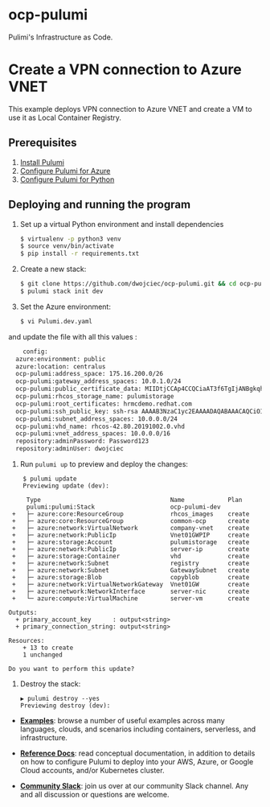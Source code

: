 # ocp-pulumi
Pulimi's Infrastructure as Code.

# Create a VPN connection to Azure VNET

This example deploys VPN connection to Azure VNET and create a VM to use it as Local Container Registry. 

## Prerequisites

1. [Install Pulumi](https://www.pulumi.com/docs/get-started/install/)
1. [Configure Pulumi for Azure](https://www.pulumi.com/docs/intro/cloud-providers/azure/setup/)
1. [Configure Pulumi for Python](https://www.pulumi.com/docs/intro/languages/python/)

## Deploying and running the program

1. Set up a virtual Python environment and install dependencies

    ```bash
    $ virtualenv -p python3 venv
    $ source venv/bin/activate
    $ pip install -r requirements.txt
    ```

1. Create a new stack:

    ```bash
    $ git clone https://github.com/dwojciec/ocp-pulumi.git && cd ocp-pulumi
    $ pulumi stack init dev
    ```

1. Set the Azure environment:

    ```bash
    $ vi Pulumi.dev.yaml 
    ```

and update the file with all this values :


```bash
    config:
  azure:environment: public
  azure:location: centralus
  ocp-pulumi:address_space: 175.16.200.0/26
  ocp-pulumi:gateway_address_spaces: 10.0.1.0/24
  ocp-pulumi:public_certificate_data: MIIDtjCCAp4CCQCiaAT3f6TgIjANBgkqhkiG9w0BAQUFADCBnDELMAkGA1UEBhMCRlIxEDAOBgNVBAgMB0hlcmF1bHQxEDAOBgNVBAcMB0dyYWJlbHMxDzANBgNVBAoMBlJlZEhhdDELMAkGA1UECwwCSVQxHDAaBgNVBAMME2hybWNkZW1vLnJlZGhhdC5jb20xLTArBgkqhkiG9w0BCQEWHmRpZGllci53b2pjaWVjaG93c2tpQGdtYWlsLmNvbTAeFw0xOTExMjYxMzI5NTRaFw0yOTExMjMxMzI5NTRaMIGcMQswCQYDVQQGEwJGUjEQMA.......
  ocp-pulumi:rhcos_storage_name: pulumistorage
  ocp-pulumi:root_certificates: hrmcdemo.redhat.com
  ocp-pulumi:ssh_public_key: ssh-rsa AAAAB3NzaC1yc2EAAAADAQABAAACAQCiOIB0PTSuI8Sdes/ExSakdjPiqly54rfD3KN/5jNgVJ7y+WQv24oa6gQjU5qeT0NeWdjP9ZRJ/1KYt6sofZSwHKpaHq9R6xNjiFJdiymWF7sYfN/LWD0VwFyFIHEuo8SpsENHbw43g...........
  ocp-pulumi:subnet_address_spaces: 10.0.0.0/24
  ocp-pulumi:vhd_name: rhcos-42.80.20191002.0.vhd
  ocp-pulumi:vnet_address_spaces: 10.0.0.0/16
  repository:adminPassword: Password123
  repository:adminUser: dwojciec
```

1. Run `pulumi up` to preview and deploy the changes:

```
    $ pulumi update
    Previewing update (dev):

     Type                                    Name            Plan
     pulumi:pulumi:Stack                     ocp-pulumi-dev
 +   ├─ azure:core:ResourceGroup             rhcos_images    create
 +   ├─ azure:core:ResourceGroup             common-ocp      create
 +   ├─ azure:network:VirtualNetwork         company-vnet    create
 +   ├─ azure:network:PublicIp               Vnet01GWPIP     create
 +   ├─ azure:storage:Account                pulumistorage   create
 +   ├─ azure:network:PublicIp               server-ip       create
 +   ├─ azure:storage:Container              vhd             create
 +   ├─ azure:network:Subnet                 registry        create
 +   ├─ azure:network:Subnet                 GatewaySubnet   create
 +   ├─ azure:storage:Blob                   copyblob        create
 +   ├─ azure:network:VirtualNetworkGateway  Vnet01GW        create
 +   ├─ azure:network:NetworkInterface       server-nic      create
 +   └─ azure:compute:VirtualMachine         server-vm       create

Outputs:
  + primary_account_key      : output<string>
  + primary_connection_string: output<string>

Resources:
    + 13 to create
    1 unchanged

Do you want to perform this update?
```



1. Destroy the stack:

    ```
    ▶ pulumi destroy --yes
    Previewing destroy (dev):
    ```



* **[Examples](https://github.com/pulumi/examples)**: browse a number of useful examples across many languages,
  clouds, and scenarios including containers, serverless, and infrastructure.

* **[Reference Docs](https://www.pulumi.com/docs/reference/)**: read conceptual documentation, in addition to details on how
  to configure Pulumi to deploy into your AWS, Azure, or Google Cloud accounts, and/or Kubernetes cluster.

* **[Community Slack](https://slack.pulumi.com)**: join us over at our community Slack channel.  Any and all
  discussion or questions are welcome.